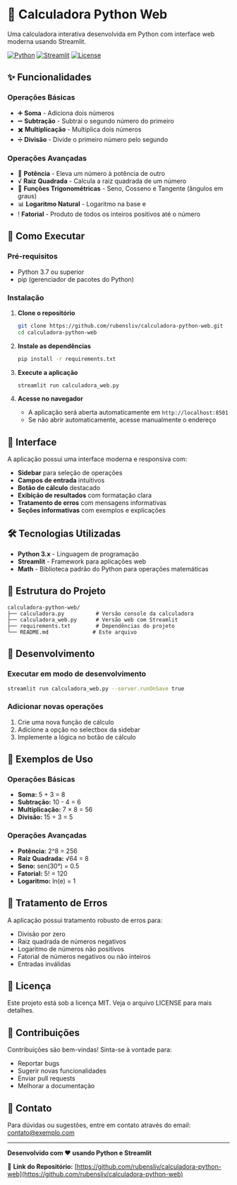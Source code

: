 # 🧮 Calculadora Python Web

Uma calculadora interativa desenvolvida em Python com interface web moderna usando Streamlit.

[![Python](https://img.shields.io/badge/Python-3.7+-blue.svg)](https://python.org)
[![Streamlit](https://img.shields.io/badge/Streamlit-1.28+-red.svg)](https://streamlit.io)
[![License](https://img.shields.io/badge/License-MIT-green.svg)](LICENSE)

## ✨ Funcionalidades

### Operações Básicas
- ➕ **Soma** - Adiciona dois números
- ➖ **Subtração** - Subtrai o segundo número do primeiro
- ✖️ **Multiplicação** - Multiplica dois números
- ➗ **Divisão** - Divide o primeiro número pelo segundo

### Operações Avançadas
- 🔢 **Potência** - Eleva um número à potência de outro
- √ **Raiz Quadrada** - Calcula a raiz quadrada de um número
- 📐 **Funções Trigonométricas** - Seno, Cosseno e Tangente (ângulos em graus)
- 📊 **Logaritmo Natural** - Logaritmo na base e
- ! **Fatorial** - Produto de todos os inteiros positivos até o número

## 🚀 Como Executar

### Pré-requisitos
- Python 3.7 ou superior
- pip (gerenciador de pacotes do Python)

### Instalação

1. **Clone o repositório**
   ```bash
   git clone https://github.com/rubensliv/calculadora-python-web.git
   cd calculadora-python-web
   ```

2. **Instale as dependências**
   ```bash
   pip install -r requirements.txt
   ```

3. **Execute a aplicação**
   ```bash
   streamlit run calculadora_web.py
   ```

4. **Acesse no navegador**
   - A aplicação será aberta automaticamente em `http://localhost:8501`
   - Se não abrir automaticamente, acesse manualmente o endereço

## 📱 Interface

A aplicação possui uma interface moderna e responsiva com:

- **Sidebar** para seleção de operações
- **Campos de entrada** intuitivos
- **Botão de cálculo** destacado
- **Exibição de resultados** com formatação clara
- **Tratamento de erros** com mensagens informativas
- **Seções informativas** com exemplos e explicações

## 🛠️ Tecnologias Utilizadas

- **Python 3.x** - Linguagem de programação
- **Streamlit** - Framework para aplicações web
- **Math** - Biblioteca padrão do Python para operações matemáticas

## 📁 Estrutura do Projeto

```
calculadora-python-web/
├── calculadora.py          # Versão console da calculadora
├── calculadora_web.py      # Versão web com Streamlit
├── requirements.txt        # Dependências do projeto
└── README.md              # Este arquivo
```

## 🔧 Desenvolvimento

### Executar em modo de desenvolvimento
```bash
streamlit run calculadora_web.py --server.runOnSave true
```

### Adicionar novas operações
1. Crie uma nova função de cálculo
2. Adicione a opção no selectbox da sidebar
3. Implemente a lógica no botão de cálculo

## 📝 Exemplos de Uso

### Operações Básicas
- **Soma:** 5 + 3 = 8
- **Subtração:** 10 - 4 = 6
- **Multiplicação:** 7 × 8 = 56
- **Divisão:** 15 ÷ 3 = 5

### Operações Avançadas
- **Potência:** 2^8 = 256
- **Raiz Quadrada:** √64 = 8
- **Seno:** sen(30°) = 0.5
- **Fatorial:** 5! = 120
- **Logaritmo:** ln(e) = 1

## 🐛 Tratamento de Erros

A aplicação possui tratamento robusto de erros para:
- Divisão por zero
- Raiz quadrada de números negativos
- Logaritmo de números não positivos
- Fatorial de números negativos ou não inteiros
- Entradas inválidas

## 📄 Licença

Este projeto está sob a licença MIT. Veja o arquivo LICENSE para mais detalhes.

## 🤝 Contribuições

Contribuições são bem-vindas! Sinta-se à vontade para:
- Reportar bugs
- Sugerir novas funcionalidades
- Enviar pull requests
- Melhorar a documentação

## 📧 Contato

Para dúvidas ou sugestões, entre em contato através do email: contato@exemplo.com

---

**Desenvolvido com ❤️ usando Python e Streamlit**

🔗 **Link do Repositório:** [https://github.com/rubensliv/calculadora-python-web](https://github.com/rubensliv/calculadora-python-web)